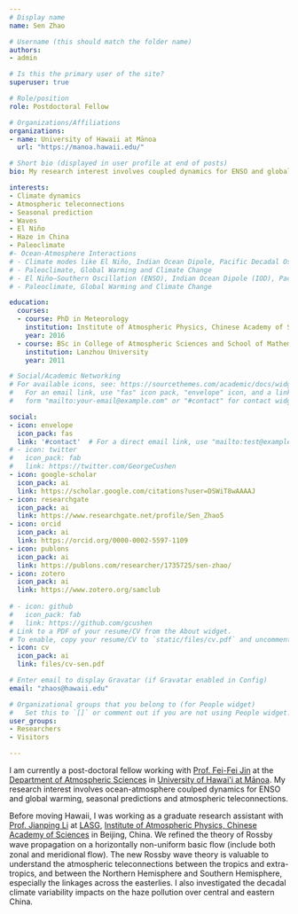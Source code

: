 ```yaml
---
# Display name
name: Sen Zhao

# Username (this should match the folder name)
authors:
- admin

# Is this the primary user of the site?
superuser: true

# Role/position
role: Postdoctoral Fellow

# Organizations/Affiliations
organizations:
- name: University of Hawaii at Mānoa
  url: "https://manoa.hawaii.edu/"

# Short bio (displayed in user profile at end of posts)
bio: My research interest involves coupled dynamics for ENSO and global warming, and atmospheric teleconnections.

interests:
- Climate dynamics
- Atmospheric teleconnections
- Seasonal prediction
- Waves
- El Niño
- Haze in China
- Paleoclimate
#- Ocean-Atmosphere Interactions
# - Climate modes like El Niño, Indian Ocean Dipole, Pacific Decadal Oscillation
# - Paleoclimate, Global Warming and Climate Change
# - El Niño–Southern Oscillation (ENSO), Indian Ocean Dipole (IOD), Pacific Decadal Oscillation (PDO)
# - Paleoclimate, Global Warming and Climate Change

education:
  courses:
  - course: PhD in Meteorology
    institution: Institute of Atmospheric Physics, Chinese Academy of Sciences
    year: 2016
  - course: BSc in College of Atmospheric Sciences and School of Mathematics and Statistics
    institution: Lanzhou University
    year: 2011

# Social/Academic Networking
# For available icons, see: https://sourcethemes.com/academic/docs/widgets/#icons
#   For an email link, use "fas" icon pack, "envelope" icon, and a link in the
#   form "mailto:your-email@example.com" or "#contact" for contact widget.

social:
- icon: envelope
  icon_pack: fas
  link: '#contact'  # For a direct email link, use "mailto:test@example.org".
# - icon: twitter
#   icon_pack: fab
#   link: https://twitter.com/GeorgeCushen
- icon: google-scholar
  icon_pack: ai
  link: https://scholar.google.com/citations?user=DSWiT8wAAAAJ
- icon: researchgate
  icon_pack: ai
  link: https://www.researchgate.net/profile/Sen_Zhao5
- icon: orcid
  icon_pack: ai
  link: https://orcid.org/0000-0002-5597-1109
- icon: publons
  icon_pack: ai
  link: https://publons.com/researcher/1735725/sen-zhao/
- icon: zotero
  icon_pack: ai
  link: https://www.zotero.org/samclub
  
# - icon: github
#   icon_pack: fab
#   link: https://github.com/gcushen
# Link to a PDF of your resume/CV from the About widget.
# To enable, copy your resume/CV to `static/files/cv.pdf` and uncomment the lines below.  
- icon: cv
  icon_pack: ai
  link: files/cv-sen.pdf

# Enter email to display Gravatar (if Gravatar enabled in Config)
email: "zhaos@hawaii.edu"

# Organizational groups that you belong to (for People widget)
#   Set this to `[]` or comment out if you are not using People widget.
user_groups:
- Researchers
- Visitors

---
```


I am currently a post-doctoral fellow working with [Prof. Fei-Fei Jin](http://www.soest.hawaii.edu/met/Faculty/jff/Jin_feifei02010Jf.htm) at the [Department of Atmospheric Sciences](http://www.soest.hawaii.edu/met/) in [University of Hawai'i at Mānoa](http://manoa.hawaii.edu/).
My research interest involves ocean-atmosphere coulped dynamics for ENSO and global warming, seasonal predictions and atmospheric teleconnections.

Before moving Hawaii, I was working as a graduate research assistant with [Prof. Jianping Li](http://ljp.gcess.cn/dct/page/65544) at [LASG](http://www.lasg.ac.cn/english/), [Institute of Atmospheric Physics, Chinese Academy of Sciences](http://www.iap.cas.cn/) in Beijing, China. We refined the theory of Rossby wave propagation on a horizontally non-uniform basic ﬂow (include both zonal and meridional flow). The new Rossby wave theory is valuable to understand the atmospheric teleconnections between the tropics and extra-tropics, and between the Northern Hemisphere and Southern Hemisphere, especially the linkages across the easterlies. I also investigated the decadal climate variability impacts on the haze pollution over central and eastern China.
